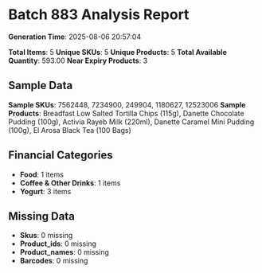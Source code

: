 # Batch 883 Analysis Report

**Generation Time**: 2025-08-06 20:57:04

**Total Items**: 5
**Unique SKUs**: 5
**Unique Products**: 5
**Total Available Quantity**: 593.00
**Near Expiry Products**: 3

## Sample Data
**Sample SKUs**: 7562448, 7234900, 249904, 1180627, 12523006
**Sample Products**: Breadfast Low Salted Tortilla Chips (115g), Danette Chocolate Pudding (100g), Activia Rayeb Milk (220ml), Danette Caramel Mini Pudding (100g), El Arosa Black Tea (100 Bags)

## Financial Categories
- **Food**: 1 items
- **Coffee & Other Drinks**: 1 items
- **Yogurt**: 3 items

## Missing Data
- **Skus**: 0 missing
- **Product_ids**: 0 missing
- **Product_names**: 0 missing
- **Barcodes**: 0 missing
